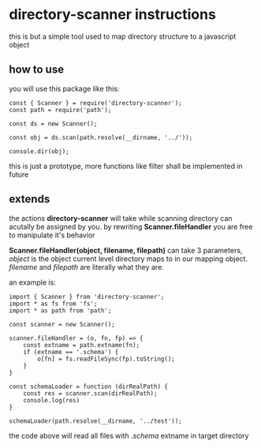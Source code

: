 # directory-scanner instructions
this is but a simple tool used to map directory structure to a javascript object

## how to use
you will use this package like this:

    const { Scanner } = require('directory-scanner');
    const path = require('path');

    const ds = new Scanner();

    const obj = ds.scan(path.resolve(__dirname, '../'));

    console.dir(obj);

this is just a prototype, more functions like filter shall be implemented in future

## extends
the actions **directory-scanner** will take while scanning directory can acutally be assigned by you. by rewriting **Scanner.fileHandler** you are free to manipulate it's behavior

**Scanner.fileHandler(object, filename, filepath)** can take 3 parameters, *object* is the object current level directory maps to in our mapping object. *filename* and *filepath* are literally what they are.

an example is:

    import { Scanner } from 'directory-scanner';
    import * as fs from 'fs';
    import * as path from 'path';

    const scanner = new Scanner();

    scanner.fileHandler = (o, fn, fp) => {
        const extname = path.extname(fn);
        if (extname == '.schema') {
            o[fn] = fs.readFileSync(fp).toString();
        }
    }

    const schemaLoader = function (dirRealPath) {
        const res = scanner.scan(dirRealPath);
        console.log(res)
    }

    schemaLoader(path.resolve(__dirname, '../test'));

the code above will read all files with *\.schema* extname in target directory
